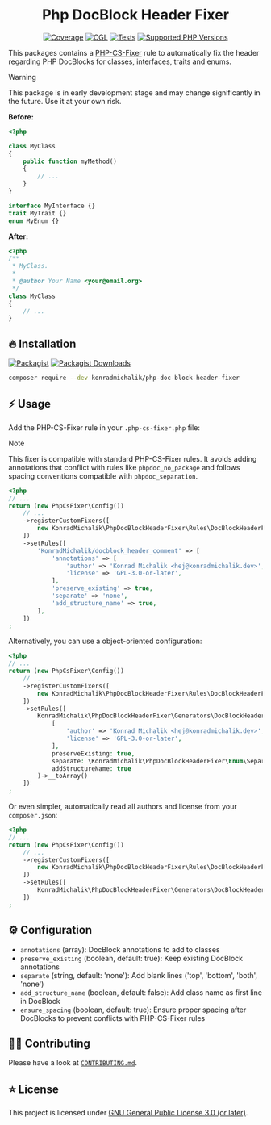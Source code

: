 <div align="center">

# Php DocBlock Header Fixer

[![Coverage](https://img.shields.io/coverallsCoverage/github/jackd248/php-doc-block-header-fixer?logo=coveralls)](https://coveralls.io/github/jackd248/php-doc-block-header-fixer)
[![CGL](https://img.shields.io/github/actions/workflow/status/jackd248/php-doc-block-header-fixer/cgl.yml?label=cgl&logo=github)](https://github.com/jackd248/php-doc-block-header-fixer/actions/workflows/cgl.yml)
[![Tests](https://img.shields.io/github/actions/workflow/status/jackd248/php-doc-block-header-fixer/tests.yml?label=tests&logo=github)](https://github.com/jackd248/php-doc-block-header-fixer/actions/workflows/tests.yml)
[![Supported PHP Versions](https://img.shields.io/packagist/dependency-v/konradmichalik/php-doc-block-header-fixer/php?logo=php)](https://packagist.org/packages/konradmichalik/php-doc-block-header-fixer)

</div>

This packages contains a [PHP-CS-Fixer](https://github.com/PHP-CS-Fixer/PHP-CS-Fixer) rule to automatically fix the header regarding PHP DocBlocks for classes, interfaces, traits and enums.

> [!warning]
> This package is in early development stage and may change significantly in the future. Use it at your own risk.

**Before:**

```php
<?php

class MyClass
{
    public function myMethod()
    {
        // ...
    }
}

interface MyInterface {}
trait MyTrait {}
enum MyEnum {}
```

**After:**

```php
<?php
/**
 * MyClass.
 *
 * @author Your Name <your@email.org>
 */
class MyClass
{
    // ...
}
```

## 🔥 Installation

[![Packagist](https://img.shields.io/packagist/v/konradmichalik/php-doc-block-header-fixer?label=version&logo=packagist)](https://packagist.org/packages/konradmichalik/php-doc-block-header-fixer)
[![Packagist Downloads](https://img.shields.io/packagist/dt/konradmichalik/php-doc-block-header-fixer?color=brightgreen)](https://packagist.org/packages/konradmichalik/php-doc-block-header-fixer)


```bash
composer require --dev konradmichalik/php-doc-block-header-fixer
```

## ⚡ Usage

Add the PHP-CS-Fixer rule in your `.php-cs-fixer.php` file:

> [!NOTE]
> This fixer is compatible with standard PHP-CS-Fixer rules. It avoids adding annotations that conflict with rules like `phpdoc_no_package` and follows spacing conventions compatible with `phpdoc_separation`.

```php
<?php
// ...
return (new PhpCsFixer\Config())
    // ...
    ->registerCustomFixers([
        new KonradMichalik\PhpDocBlockHeaderFixer\Rules\DocBlockHeaderFixer()
    ])
    ->setRules([
        'KonradMichalik/docblock_header_comment' => [
            'annotations' => [
                'author' => 'Konrad Michalik <hej@konradmichalik.dev>',
                'license' => 'GPL-3.0-or-later',
            ],
            'preserve_existing' => true,
            'separate' => 'none',
            'add_structure_name' => true,
        ],
    ])
;
```

Alternatively, you can use a object-oriented configuration:

```php
<?php
// ...
return (new PhpCsFixer\Config())
    // ...
    ->registerCustomFixers([
        new KonradMichalik\PhpDocBlockHeaderFixer\Rules\DocBlockHeaderFixer()
    ])
    ->setRules([
        KonradMichalik\PhpDocBlockHeaderFixer\Generators\DocBlockHeader::create(
            [
                'author' => 'Konrad Michalik <hej@konradmichalik.dev>',
                'license' => 'GPL-3.0-or-later',
            ],
            preserveExisting: true,
            separate: \KonradMichalik\PhpDocBlockHeaderFixer\Enum\Separate::None,
            addStructureName: true
        )->__toArray()
    ])
;
```

Or even simpler, automatically read all authors and license from your `composer.json`:

```php
<?php
// ...
return (new PhpCsFixer\Config())
    // ...
    ->registerCustomFixers([
        new KonradMichalik\PhpDocBlockHeaderFixer\Rules\DocBlockHeaderFixer()
    ])
    ->setRules([
        KonradMichalik\PhpDocBlockHeaderFixer\Generators\DocBlockHeader::fromComposer()->__toArray()
    ])
;
```

## ⚙️ Configuration

- `annotations` (array): DocBlock annotations to add to classes
- `preserve_existing` (boolean, default: true): Keep existing DocBlock annotations
- `separate` (string, default: 'none'): Add blank lines ('top', 'bottom', 'both', 'none')
- `add_structure_name` (boolean, default: false): Add class name as first line in DocBlock
- `ensure_spacing` (boolean, default: true): Ensure proper spacing after DocBlocks to prevent conflicts with PHP-CS-Fixer rules

## 🧑‍💻 Contributing

Please have a look at [`CONTRIBUTING.md`](CONTRIBUTING.md).

## ⭐ License

This project is licensed under [GNU General Public License 3.0 (or later)](LICENSE).
